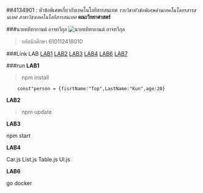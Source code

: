 ##4134901 : หัวข้อพิเศษเกี่ยวกับเทคโนโลยีสารสนเทศ
*รายวิชาหัวข้อพิเศษด้านเทคโนโลยรสารสนเทศ*
_สาขาวิชาเทคโนโลยีสารสนเทศ_
**คณะวิทยาศาสตร์**

###นายททิทากานต์ อาจทวีกุล
![นายททิทากานต์ อาจทวีกุล](https://scontent.fnak3-1.fna.fbcdn.net/v/t1.6435-9/107510105_597699557809834_6940808165244519756_n.jpg?_nc_cat=102&ccb=1-5&_nc_sid=8bfeb9&_nc_eui2=AeGOlG9lt9imL4NcsyEflBu0xF1e6fgza4XEXV7p-DNrhX8IhBc_C-sm-Fet8TWScnsSu-L6zRsa5FAgRKj7eVlM&_nc_ohc=XjQNcbCYZx0AX-a4XO5&tn=f5mca7guE7Obc1V-&_nc_ht=scontent.fnak3-1.fna&oh=bc46b49d6c9858a599b0fa101daeaa06&oe=61C30705)

>รหัสนักศึกษา 610112418010

###Link LAB
[LAB1](https://github.com/tatitakan/4134901-2-64/tree/master/LAB1)
[LAB2](https://github.com/tatitakan/4134901-2-64/tree/master/LAB2)
[LAB3](https://github.com/tatitakan/4134901-2-64/tree/master/LAB3)
[LAB4](https://github.com/tatitakan/4134901-2-64/tree/master/LAB3/hello-react/src/components)
[LAB6](https://github.com/tatitakan/4134901-2-64/tree/master/LAB6)
[LAB7](https://github.com/tatitakan/4134901-2-64/tree/master/LAB7)

###run
**LAB1**

>npm install

```
    const"person = {fisrtName:"Top",LastName:"Kun",age:20}
```

**LAB2**

>npm update

**LAB3**

npm start

**LAB4**

Car.js List.js Table.js Ul.js

**LAB6**

go docker